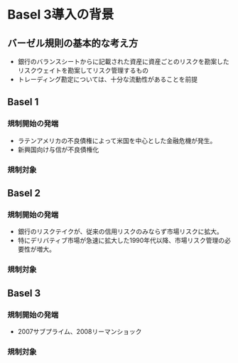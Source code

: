# Basel 3導入の背景
## バーゼル規則の基本的な考え方
- 銀行のバランスシートからに記載された資産に資産ごとのリスクを勘案したリスクウェイトを勘案してリスク管理するもの
- トレーディング勘定については、十分な流動性があることを前提

## Basel 1
### 規制開始の発端
- ラテンアメリカの不良債権によって米国を中心とした金融危機が発生。
- 新興国向け与信が不良債権化

### 規制対象

## Basel 2
### 規制開始の発端
- 銀行のリスクテイクが、従来の信用リスクのみならず市場リスクに拡大。
- 特にデリバティブ市場が急速に拡大した1990年代以降、市場リスク管理の必要性が増大。


### 規制対象


## Basel 3
### 規制開始の発端
- 2007サブプライム、2008リーマンショック

### 規制対象
